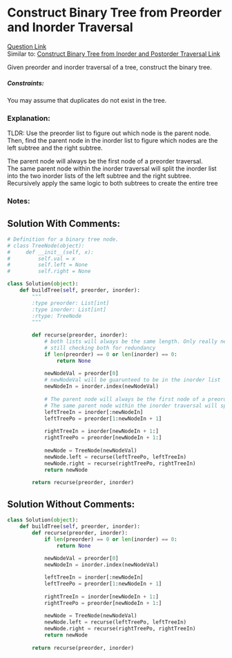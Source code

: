 # Construct Binary Tree from Preorder and Inorder Traversal

[Question Link](https://leetcode.com/explore/learn/card/data-structure-tree/133/conclusion/943/)     
Similar to: [Construct Binary Tree from Inorder and Postorder Traversal Link](https://leetcode.com/explore/learn/card/data-structure-tree/133/conclusion/942/)  

Given preorder and inorder traversal of a tree, construct the binary tree.

##### Constraints:
You may assume that duplicates do not exist in the tree.

### Explanation:
TLDR: Use the preorder list to figure out which node is the parent node. Then, find the parent node in the inorder list to figure which nodes are the left subtree and the right subtree.  

The parent node will always be the first node of a preorder traversal.  
The same parent node within the inorder traversal will split the inorder list into the two inorder lists of the left subtree and the right subtree.  
Recursively apply the same logic to both subtrees to create the entire tree

### Notes:


## Solution With Comments:
```Python
# Definition for a binary tree node.
# class TreeNode(object):
#     def __init__(self, x):
#         self.val = x
#         self.left = None
#         self.right = None

class Solution(object):
    def buildTree(self, preorder, inorder):
        """
        :type preorder: List[int]
        :type inorder: List[int]
        :rtype: TreeNode
        """
        
        def recurse(preorder, inorder):
            # both lists will always be the same length. Only really need to check either list
            # still checking both for redundancy
            if len(preorder) == 0 or len(inorder) == 0:
                return None
            
            newNodeVal = preorder[0]
            # newNodeVal will be guarunteed to be in the inorder list
            newNodeIn = inorder.index(newNodeVal)
        	
   			# The parent node will always be the first node of a preorder traversal.  
			# The same parent node within the inorder traversal will split the inorder list into the two inorder lists of the left subtree and the right subtree.  
            leftTreeIn = inorder[:newNodeIn]
            leftTreePo = preorder[1:newNodeIn + 1]
            
            rightTreeIn = inorder[newNodeIn + 1:]
            rightTreePo = preorder[newNodeIn + 1:]
            
            newNode = TreeNode(newNodeVal)
            newNode.left = recurse(leftTreePo, leftTreeIn)
            newNode.right = recurse(rightTreePo, rightTreeIn)
            return newNode
        
        return recurse(preorder, inorder)
```

## Solution Without Comments:
```Python
class Solution(object):
    def buildTree(self, preorder, inorder):
        def recurse(preorder, inorder):
            if len(preorder) == 0 or len(inorder) == 0:
                return None
            
            newNodeVal = preorder[0]
            newNodeIn = inorder.index(newNodeVal)

            leftTreeIn = inorder[:newNodeIn]
            leftTreePo = preorder[1:newNodeIn + 1]
            
            rightTreeIn = inorder[newNodeIn + 1:]
            rightTreePo = preorder[newNodeIn + 1:]
            
            newNode = TreeNode(newNodeVal)
            newNode.left = recurse(leftTreePo, leftTreeIn)
            newNode.right = recurse(rightTreePo, rightTreeIn)
            return newNode
        
        return recurse(preorder, inorder)
```